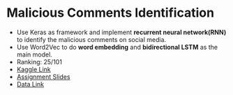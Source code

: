 # Malicious Comments Identification
* Use Keras as framework and implement **recurrent neural network(RNN)** to identify the malicious comments on social media. <br>
* Use Word2Vec to do **word embedding** and **bidirectional LSTM** as the main model. <br>
* Ranking: 25/101 <br>
* [Kaggle Link](https://www.kaggle.com/c/ml2018fall-hw4/leaderboard) <br>
* [Assignment Slides](https://drive.google.com/open?id=14D1x940DqD0aMJU-ZsergEoQ0XUvMMzi) <br>
* [Data Link](https://drive.google.com/open?id=1xaBrnK4PXZTpDLwm-1W26UmVEHaWwJrF) <br>